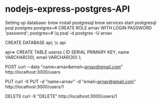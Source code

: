 # nodejs-express-postgres-API

Setting up database: 
brew install postgresql
brew services start postgresql
psql postgres
postgres=# CREATE ROLE arnav WITH LOGIN PASSWORD 'password';
postgres=# \q
psql -d postgres -U arnav

CREATE DATABASE api;
\c api

api=>
CREATE TABLE userss (
  ID SERIAL PRIMARY KEY,
  name VARCHAR(30),
  email VARCHAR(30)
);





POST
curl --data "name=arnav&email=arnav@gmail.com" http://localhost:3000/users

PUT
curl -X PUT -d "name=arnav" -d "email=arnav@gmail.com" http://localhost:3000/users/1

DELETE
curl -X "DELETE" http://localhost:3000/users/1

